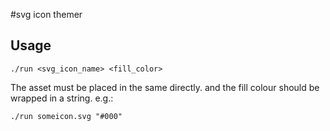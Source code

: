 #svg icon themer

## Usage

```
./run <svg_icon_name> <fill_color>
```
The asset must be placed in the same directly. and the fill colour should be wrapped in a string. e.g.:

```
./run someicon.svg "#000"
```
